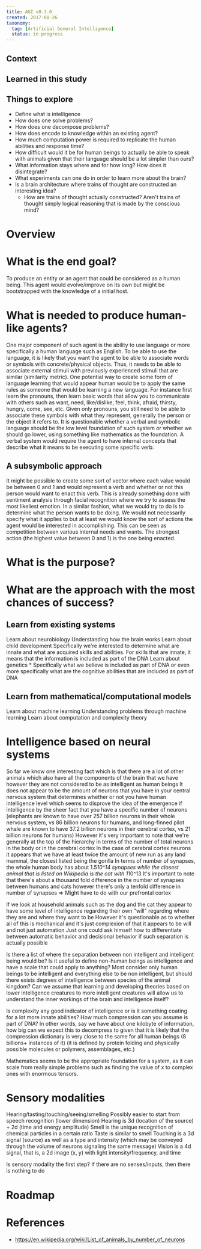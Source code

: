 ```yaml
---
title: AGI v0.3.0
created: 2017-08-26
taxonomy:
  tag: [Artificial General Intelligence]
  status: in progress
---
```


## Context

## Learned in this study

## Things to explore
* Define what is intelligence
* How does one solve problems?
* How does one decompose problems?
* How does encode to knowledge within an existing agent?
* How much computation power is required to replicate the human abilities and response time?
* How difficult would it be for human beings to actually be able to speak with animals given that their language should be a lot simpler than ours?
* What information stays where and for how long? How does it disintegrate?
* What experiments can one do in order to learn more about the brain?
* Is a brain architecture where trains of thought are constructed an interesting idea?
	* How are trains of thought actually constructed? Aren't trains of thought simply logical reasoning that is made by the conscious mind?

# Overview

# What is the end goal?
To produce an entity or an agent that could be considered as a human being.
This agent would evolve/improve on its own but might be bootstrapped with the knowledge of a initial host.

# What is needed to produce human-like agents?
One major component of such agent is the ability to use language or more specifically a human language such as English.
To be able to use the language, it is likely that you want the agent to be able to associate words or symbols with concrete/physical objects.
Thus, it needs to be able to associate external stimuli with previously experienced stimuli that are similar (similarity metric).
One potential way to create some form of language learning that would appear human would be to apply the same rules as someone that would be learning a new language. For instance first learn the pronouns, then learn basic words that allow you to communicate with others such as want, need, like/dislike, feel, think, afraid, thirsty, hungry, come, see, etc.
Given only pronouns, you still need to be able to associate these symbols with what they represent, generally the person or the object it refers to.
It is questionable whether a verbal and symbolic language should be the low level foundation of such system or whether we should go lower, using something like mathematics as the foundation.
A verbal system would require the agent to have internal concepts that describe what it means to be executing some specific verb.

## A subsymbolic approach
It might be possible to create some sort of vector where each value would be between 0 and 1 and would represent a verb and whether or not this person would want to enact this verb.
This is already something done with sentiment analysis through facial recognition where we try to assess the most likeliest emotion.
In a similar fashion, what we would try to do is to determine what the person wants to be doing. We would not necessarily specify what it applies to but at least we would know the sort of actions the agent would be interested in accomplishing.
This can be seen as competition between various internal needs and wants. The strongest action (the highest value between 0 and 1) is the one being enacted.

# What is the purpose?

# What are the approach with the most chances of success?
## Learn from existing systems
Learn about neurobiology
Understanding how the brain works
Learn about child development
	Specifically we're interested to determine what are innate and what are acquired skills and abilities. For skills that are innate, it means that the information is included as part of the DNA
Learn about genetics
	* Specifically what we believe is included as part of DNA or even more specifically what are the cognitive abilities that are included as part of DNA

## Learn from mathematical/computational models
Learn about machine learning
	Understanding problems through machine learning
Learn about computation and complexity theory

# Intelligence based on neural systems
So far we know one interesting fact which is that there are a lot of other animals which also have all the components of the brain that we have however they are not considered to be as intelligent as human beings
It does not appear to be the amount of neurons that you have in your central nervous system that determines whether or not you have human intelligence level which seems to disprove the idea of the emergence if intelligence by the sheer fact that you have a specific number of neurons (elephants are known to have over 257 billion neurons in their whole nervous system, vs 86 billion neurons for humans, and long-finned pilot whale are known to have 37.2 billion neurons in their cerebral cortex, vs 21 billion neurons for humans)
However it's very important to note that we're generally at the top of the hierarchy in terms of the number of total neurons in the body or in the cerebral cortex
In the case of cerebral cortex neurons it appears that we have at least twice the amount of new run as any land mammal, the closest listed being the gorilla
In terms of number of synapses, the whole human body has about 1.5*10^14 synapses while the closest animal that is listed on Wikipedia is the cat with 1*10^13
It's important to note that there's about a thousand fold difference in the number of synapses between humans and cats however there's only a tenfold difference in number of synapses
=> Might have to do with our prefrontal cortex

If we look at household animals such as the dog and the cat they appear to have some level of intelligence regarding their own "will" regarding where they are and where they want to be
However it's questionable as to whether all of this is mechanical and it's just complexion of that it appears to be will and not just automation
Just one could ask himself how to differentiate between automatic behavior and decisional behavior if such separation is actually possible

Is there a list of where the separation between non intelligent and intelligent being would be? Is it useful to define non-human beings as intelligence and have a scale that could apply to anything?
Most consider only human beings to be intelligent and everything else to be non intelligent, but should there exists degrees of intelligence between species of the animal kingdom?
Can we assume that learning and developing theories based on lower intelligence creatures to more intelligent creatures will allow us to understand the inner workings of the brain and intelligence itself?

Is complexity any good indicator of intelligence or is it something coating for a lot more innate abilities?
How much compression can you assume is part of DNA? In other words, say we have about one kilobyte of information, how big can we expect this to decompress to given that it is likely that the compression dictionary is very close to the same for all human beings (8 billions+ instances of it) (it is defined by protein folding and physically possible molecules or polymers, assemblages, etc.)

Mathematics seems to be the appropriate foundation for a system, as it can scale from really simple problems such as finding the value of x to complex ones with enormous tensors.

# Sensory modalities
Hearing/tasting/touching/seeing/smelling
Possibly easier to start from speech recognition (lower dimension)
Hearing is 3d (location of the source) + 2d (time and energy amplitude)
Smell is the unique recognition of chemical particles in a certain ratio
Taste is similar to smell
Touching is a 3d signal (source) as well as a type and intensity (which may be conveyed through the volume of neurons signaling the same message)
Vision is a 4d signal, that is, a 2d image (x, y) with light intensity/frequency, and time

Is sensory modality the first step?
If there are no senses/inputs, then there is nothing to do

# Roadmap

# References
* https://en.wikipedia.org/wiki/List_of_animals_by_number_of_neurons
